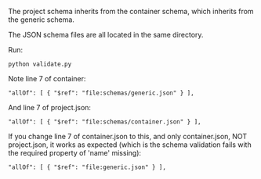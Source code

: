 
The project schema inherits from the container schema, which inherits from the generic schema.

The JSON schema files are all located in the same directory.

Run:

	python validate.py



Note line 7 of container:

    "allOf": [ { "$ref": "file:schemas/generic.json" } ],



And line 7 of project.json:

    "allOf": [ { "$ref": "file:schemas/container.json" } ],



If you change line 7 of container.json to this, and only container.json, NOT project.json, it works as expected (which is the schema validation fails with the required property of 'name' missing):

    "allOf": [ { "$ref": "file:generic.json" } ],
